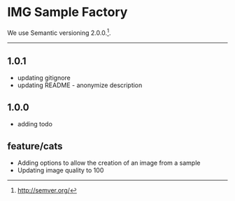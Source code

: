 IMG Sample Factory
==================

We use Semantic versioning 2.0.0.[^1].

[^1]: http://semver.org/



----------

1.0.1
---------
- updating gitignore
- updating README - anonymize description

1.0.0
---------
- adding todo

feature/cats
------------
- Adding options to allow the creation of an image from a sample
- Updating image quality to 100

